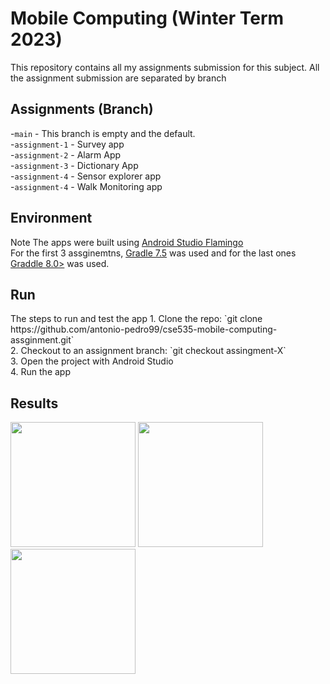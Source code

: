 # Mobile Computing (Winter Term 2023)

This repository contains all my assignments submission for this subject. All the assignment submission are separated by branch

## Assignments (Branch)
  -`main` - This branch is empty and the default. <br>
  -`assignment-1` - Survey app <br>
  -`assignment-2` - Alarm App <br>
  -`assignment-3` - Dictionary App <br>
  -`assignment-4` - Sensor explorer app <br>
  -`assignment-4` - Walk Monitoring app <br>
  
    
  ## Environment 
  <p> Note The apps were built using <a href="https://developer.android.com/studio/releases">Android Studio Flamingo</a> <br>
  For the first 3 assginemtns, <a href="">Gradle 7.5</a> was used and for the last ones  <a href="">Graddle 8.0></a> was used.<br></p>
  
  ## Run
  <p>The steps to run and test the app 
  1. Clone the repo: `git clone https://github.com/antonio-pedro99/cse535-mobile-computing-assginment.git` <br>
  2. Checkout to an assignment branch: `git checkout assingment-X` <br>
  3. Open the project with Android Studio <br>
  4. Run the app <br></p>
  
  ## Results

<p float="right">
  <img src="https://user-images.githubusercontent.com/42675180/217604393-cc40c0da-bd9b-4573-a4a4-dcab0f48984b.jpeg" width="200"/>
  <img src="https://user-images.githubusercontent.com/42675180/217604398-3eb25cc3-f4ff-44fc-a896-aea1c6902025.jpeg" width="200"/>
  <img src="https://user-images.githubusercontent.com/42675180/217604410-92aaf279-1c89-46fd-a097-73c2d3076e4d.jpeg" width="200"/>
</p>
